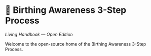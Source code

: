 # 🌾 Birthing Awareness 3-Step Process
*Living Handbook — Open Edition*

Welcome to the open-source home of the Birthing Awareness 3-Step Process.
